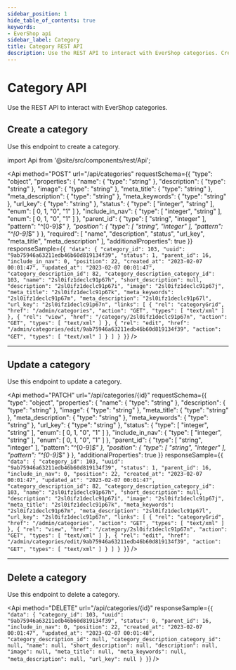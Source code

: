 ```yaml
---
sidebar_position: 1
hide_table_of_contents: true
keywords:
- EverShop api
sidebar_label: Category
title: Category REST API
description: Use the REST API to interact with EverShop categories. Create, update, delete, and get categories.
---
```



# Category API

Use the REST API to interact with EverShop categories.

## Create a category

Use this endpoint to create a category.

import Api from '@site/src/components/rest/Api';

<Api
  method="POST"
  url="/api/categories"
  requestSchema={{
  "type": "object",
  "properties": {
    "name": {
      "type": "string"
    },
    "description": {
      "type": "string"
    },
    "image": {
      "type": "string"
    },
    "meta_title": {
      "type": "string"
    },
    "meta_description": {
      "type": "string"
    },
    "meta_keywords": {
      "type": "string"
    },
    "url_key": {
      "type": "string"
    },
    "status": {
      "type": [
        "integer",
        "string"
      ],
      "enum": [
        0,
        1,
        "0",
        "1"
      ]
    },
    "include_in_nav": {
      "type": [
        "integer",
        "string"
      ],
      "enum": [
        0,
        1,
        "0",
        "1"
      ]
    },
    "parent_id": {
      "type": [
        "string",
        "integer"
      ],
      "pattern": "^[0-9]*$"
    },
    "position": {
      "type": [
        "string",
        "integer"
      ],
      "pattern": "^[0-9]*$"
    }
  },
  "required": [
    "name",
    "description",
    "status",
    "url_key",
    "meta_title",
    "meta_description"
  ],
  "additionalProperties": true
}}
  responseSample={`{
  "data": {
    "category_id": 103,
    "uuid": "9ab75946a63211edb46b60d819134f39",
    "status": 1,
    "parent_id": 16,
    "include_in_nav": 0,
    "position": 22,
    "created_at": "2023-02-07 00:01:47",
    "updated_at": "2023-02-07 00:01:47",
    "category_description_id": 82,
    "category_description_category_id": 103,
    "name": "2sl0ifz1declc91p67h",
    "short_description": null,
    "description": "2sl0ifz1declc91p67i",
    "image": "2sl0ifz1declc91p67j",
    "meta_title": "2sl0ifz1declc91p67k",
    "meta_keywords": "2sl0ifz1declc91p67m",
    "meta_description": "2sl0ifz1declc91p67l",
    "url_key": "2sl0ifz1declc91p67n",
    "links": [
      {
        "rel": "categoryGrid",
        "href": "/admin/categories",
        "action": "GET",
        "types": [
          "text/xml"
        ]
      },
      {
        "rel": "view",
        "href": "/category/2sl0ifz1declc91p67n",
        "action": "GET",
        "types": [
          "text/xml"
        ]
      },
      {
        "rel": "edit",
        "href": "/admin/categories/edit/9ab75946a63211edb46b60d819134f39",
        "action": "GET",
        "types": [
          "text/xml"
        ]
      }
    ]
  }
}`}
 />

<hr />

## Update a category

Use this endpoint to update a category.

<Api
  method="PATCH"
  url="/api/categories/{id}"
  requestSchema={{
  "type": "object",
  "properties": {
    "name": {
      "type": "string"
    },
    "description": {
      "type": "string"
    },
    "image": {
      "type": "string"
    },
    "meta_title": {
      "type": "string"
    },
    "meta_description": {
      "type": "string"
    },
    "meta_keywords": {
      "type": "string"
    },
    "url_key": {
      "type": "string"
    },
    "status": {
      "type": [
        "integer",
        "string"
      ],
      "enum": [
        0,
        1,
        "0",
        "1"
      ]
    },
    "include_in_nav": {
      "type": [
        "integer",
        "string"
      ],
      "enum": [
        0,
        1,
        "0",
        "1"
      ]
    },
    "parent_id": {
      "type": [
        "string",
        "integer"
      ],
      "pattern": "^[0-9]*$"
    },
    "position": {
      "type": [
        "string",
        "integer"
      ],
      "pattern": "^[0-9]*$"
    }
  },
  "additionalProperties": true
}}
  responseSample={`{
  "data": {
    "category_id": 103,
    "uuid": "9ab75946a63211edb46b60d819134f39",
    "status": 1,
    "parent_id": 16,
    "include_in_nav": 0,
    "position": 22,
    "created_at": "2023-02-07 00:01:47",
    "updated_at": "2023-02-07 00:01:47",
    "category_description_id": 82,
    "category_description_category_id": 103,
    "name": "2sl0ifz1declc91p67h",
    "short_description": null,
    "description": "2sl0ifz1declc91p67i",
    "image": "2sl0ifz1declc91p67j",
    "meta_title": "2sl0ifz1declc91p67k",
    "meta_keywords": "2sl0ifz1declc91p67m",
    "meta_description": "2sl0ifz1declc91p67l",
    "url_key": "2sl0ifz1declc91p67n",
    "links": [
      {
        "rel": "categoryGrid",
        "href": "/admin/categories",
        "action": "GET",
        "types": [
          "text/xml"
        ]
      },
      {
        "rel": "view",
        "href": "/category/2sl0ifz1declc91p67n",
        "action": "GET",
        "types": [
          "text/xml"
        ]
      },
      {
        "rel": "edit",
        "href": "/admin/categories/edit/9ab75946a63211edb46b60d819134f39",
        "action": "GET",
        "types": [
          "text/xml"
        ]
      }
    ]
  }
}`}
 />

 <hr />

 ## Delete a category

Use this endpoint to delete a category.

<Api
  method="DELETE"
  url="/api/categories/{id}"
  responseSample={`{
  "data": {
    "category_id": 103,
    "uuid": "9ab75946a63211edb46b60d819134f39",
    "status": 0,
    "parent_id": 16,
    "include_in_nav": 0,
    "position": 22,
    "created_at": "2023-02-07 00:01:47",
    "updated_at": "2023-02-07 00:01:48",
    "category_description_id": null,
    "category_description_category_id": null,
    "name": null,
    "short_description": null,
    "description": null,
    "image": null,
    "meta_title": null,
    "meta_keywords": null,
    "meta_description": null,
    "url_key": null
  }
}`}
 />